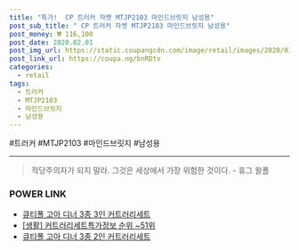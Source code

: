 ```yaml
--- 
title: "특가!  CP 트러커 자켓 MTJP2103 마인드브릿지 남성용" 
post_sub_title: " CP 트러커 자켓 MTJP2103 마인드브릿지 남성용" 
post_money: ₩ 116,100 
post_date: 2020.02.01 
post_img_url: https://static.coupangcdn.com/image/retail/images/2020/01/13/16/2/d6d8a3f9-f3e5-4f4c-b7c9-8e8b9c62e6d6.jpg 
post_link_url: https://coupa.ng/bnRDtv 
categories: 
  - retail 
tags: 
  - 트러커 
  - MTJP2103 
  - 마인드브릿지 
  - 남성용 
--- 
```

  #트러커 #MTJP2103 #마인드브릿지 #남성용 
<hr> 

> 적당주의자가 되지 말라. 그것은 세상에서 가장 위험한 것이다. - 휴그 왈폴 


### POWER LINK

* <a href="https://blog.naver.com/fasyy4321/221786315305" target="_blank">큐티폴 고아 디너 3종 3인 커트러리세트</a>
* <a href="https://blog.naver.com/sakai111/221771382339" target="_blank"> [생활] 커트러리세트특가정보 순위 ~51위</a>
* <a href="https://blog.naver.com/santokki14/221786334855" target="_blank">큐티폴 고아 디너 3종 2인 커트러리세트</a>
